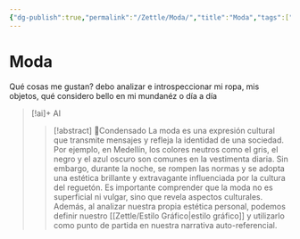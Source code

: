 ```yaml
---
{"dg-publish":true,"permalink":"/Zettle/Moda/","title":"Moda","tags":["Idea",""],"created":"2023-04-26T10:19:44.903-05:00","updated":"2023-09-08T19:36:14.089-05:00"}
---
```



# Moda

Qué cosas me gustan? debo analizar e introspeccionar mi ropa, mis objetos, qué considero bello en mi mundanéz o día a día

> [!ai]+ AI
>
> >[!abstract] 📖Condensado
> >La moda es una expresión cultural que transmite mensajes y refleja la identidad de una sociedad. Por ejemplo, en Medellín, los colores neutros como el gris, el negro y el azul oscuro son comunes en la vestimenta diaria. Sin embargo, durante la noche, se rompen las normas y se adopta una estética brillante y extravagante influenciada por la cultura del reguetón. Es importante comprender que la moda no es superficial ni vulgar, sino que revela aspectos culturales. Además, al analizar nuestra propia estética personal, podemos definir nuestro [[Zettle/Estilo Gráfico\|estilo gráfico]] y utilizarlo como punto de partida en nuestra narrativa auto-referencial.
